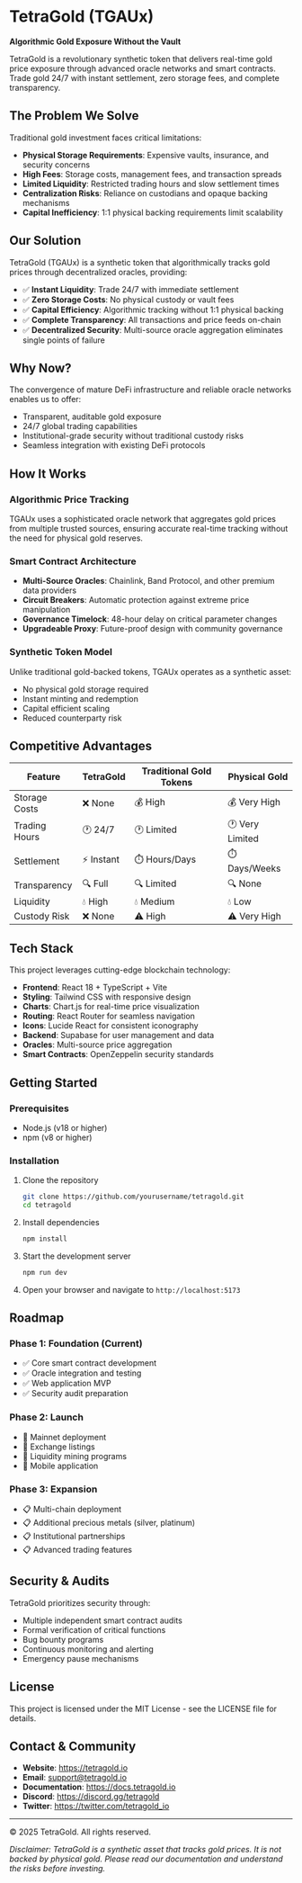 # TetraGold (TGAUx)

**Algorithmic Gold Exposure Without the Vault**

TetraGold is a revolutionary synthetic token that delivers real-time gold price exposure through advanced oracle networks and smart contracts. Trade gold 24/7 with instant settlement, zero storage fees, and complete transparency.

## The Problem We Solve

Traditional gold investment faces critical limitations:
- **Physical Storage Requirements**: Expensive vaults, insurance, and security concerns
- **High Fees**: Storage costs, management fees, and transaction spreads
- **Limited Liquidity**: Restricted trading hours and slow settlement times
- **Centralization Risks**: Reliance on custodians and opaque backing mechanisms
- **Capital Inefficiency**: 1:1 physical backing requirements limit scalability

## Our Solution

TetraGold (TGAUx) is a synthetic token that algorithmically tracks gold prices through decentralized oracles, providing:

- ✅ **Instant Liquidity**: Trade 24/7 with immediate settlement
- ✅ **Zero Storage Costs**: No physical custody or vault fees
- ✅ **Capital Efficiency**: Algorithmic tracking without 1:1 physical backing
- ✅ **Complete Transparency**: All transactions and price feeds on-chain
- ✅ **Decentralized Security**: Multi-source oracle aggregation eliminates single points of failure

## Why Now?

The convergence of mature DeFi infrastructure and reliable oracle networks enables us to offer:
- Transparent, auditable gold exposure
- 24/7 global trading capabilities
- Institutional-grade security without traditional custody risks
- Seamless integration with existing DeFi protocols

## How It Works

### Algorithmic Price Tracking
TGAUx uses a sophisticated oracle network that aggregates gold prices from multiple trusted sources, ensuring accurate real-time tracking without the need for physical gold reserves.

### Smart Contract Architecture
- **Multi-Source Oracles**: Chainlink, Band Protocol, and other premium data providers
- **Circuit Breakers**: Automatic protection against extreme price manipulation
- **Governance Timelock**: 48-hour delay on critical parameter changes
- **Upgradeable Proxy**: Future-proof design with community governance

### Synthetic Token Model
Unlike traditional gold-backed tokens, TGAUx operates as a synthetic asset:
- No physical gold storage required
- Instant minting and redemption
- Capital efficient scaling
- Reduced counterparty risk

## Competitive Advantages

| Feature | TetraGold | Traditional Gold Tokens | Physical Gold |
|---------|-----------|------------------------|---------------|
| Storage Costs | ❌ None | 💰 High | 💰 Very High |
| Trading Hours | 🕐 24/7 | 🕐 Limited | 🕐 Very Limited |
| Settlement | ⚡ Instant | ⏱️ Hours/Days | ⏱️ Days/Weeks |
| Transparency | 🔍 Full | 🔍 Limited | 🔍 None |
| Liquidity | 💧 High | 💧 Medium | 💧 Low |
| Custody Risk | ❌ None | ⚠️ High | ⚠️ Very High |

## Tech Stack

This project leverages cutting-edge blockchain technology:

- **Frontend**: React 18 + TypeScript + Vite
- **Styling**: Tailwind CSS with responsive design
- **Charts**: Chart.js for real-time price visualization
- **Routing**: React Router for seamless navigation
- **Icons**: Lucide React for consistent iconography
- **Backend**: Supabase for user management and data
- **Oracles**: Multi-source price aggregation
- **Smart Contracts**: OpenZeppelin security standards

## Getting Started

### Prerequisites

- Node.js (v18 or higher)
- npm (v8 or higher)

### Installation

1. Clone the repository
   ```bash
   git clone https://github.com/yourusername/tetragold.git
   cd tetragold
   ```

2. Install dependencies
   ```bash
   npm install
   ```

3. Start the development server
   ```bash
   npm run dev
   ```

4. Open your browser and navigate to `http://localhost:5173`

## Roadmap

### Phase 1: Foundation (Current)
- ✅ Core smart contract development
- ✅ Oracle integration and testing
- ✅ Web application MVP
- ✅ Security audit preparation

### Phase 2: Launch
- 🔄 Mainnet deployment
- 🔄 Exchange listings
- 🔄 Liquidity mining programs
- 🔄 Mobile application

### Phase 3: Expansion
- 📋 Multi-chain deployment
- 📋 Additional precious metals (silver, platinum)
- 📋 Institutional partnerships
- 📋 Advanced trading features

## Security & Audits

TetraGold prioritizes security through:
- Multiple independent smart contract audits
- Formal verification of critical functions
- Bug bounty programs
- Continuous monitoring and alerting
- Emergency pause mechanisms

## License

This project is licensed under the MIT License - see the LICENSE file for details.

## Contact & Community

- **Website**: https://tetragold.io
- **Email**: support@tetragold.io
- **Documentation**: https://docs.tetragold.io
- **Discord**: https://discord.gg/tetragold
- **Twitter**: https://twitter.com/tetragold_io

---

© 2025 TetraGold. All rights reserved.

*Disclaimer: TetraGold is a synthetic asset that tracks gold prices. It is not backed by physical gold. Please read our documentation and understand the risks before investing.*